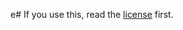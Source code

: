 e# If you use this, read the [license](https://github.com/softblox-llc/old-outdated-api/blob/main/LICENSE) first.
